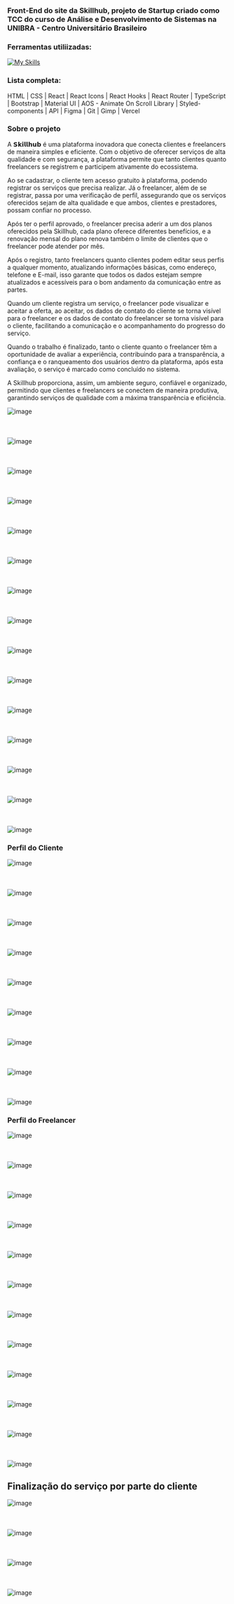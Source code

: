 ### Front-End do site da Skillhub, projeto de Startup criado como TCC do curso de Análise e Desenvolvimento de Sistemas na UNIBRA - Centro Universitário Brasileiro

### Ferramentas utiliizadas:
[![My Skills](https://skillicons.dev/icons?i=html,css,react,ts,bootstrap,materialui,styledcomponents,figma,git,vercel)](https://skillicons.dev)

### Lista completa:
HTML | CSS | React | React Icons | React Hooks | React Router  | TypeScript | Bootstrap | Material UI | AOS - Animate On Scroll Library | Styled-components | API | Figma | Git | Gimp | Vercel

### Sobre o projeto

A 𝗦𝗸𝗶𝗹𝗹𝗵𝘂𝗯 é uma plataforma inovadora que conecta clientes e freelancers de maneira simples e eficiente. Com o objetivo de oferecer serviços de alta qualidade e com segurança, a plataforma permite que tanto clientes quanto freelancers se registrem e participem ativamente do ecossistema.

Ao se cadastrar, o cliente tem acesso gratuito à plataforma, podendo registrar os serviços que precisa realizar. Já o freelancer, além de se registrar, passa por uma verificação de perfil, assegurando que os serviços oferecidos sejam de alta qualidade e que ambos, clientes e prestadores, possam confiar no processo.

Após ter o perfil aprovado, o freelancer precisa aderir a um dos planos oferecidos pela Skillhub, cada plano oferece diferentes benefícios, e a renovação mensal do plano renova também o limite de clientes que o freelancer pode atender por mês.

Após o registro, tanto freelancers quanto clientes podem editar seus perfis a qualquer momento, atualizando informações básicas, como endereço, telefone e E-mail, isso garante que todos os dados estejam sempre atualizados e acessíveis para o bom andamento da comunicação entre as partes.

Quando um cliente registra um serviço, o freelancer pode visualizar e aceitar a oferta, ao aceitar, os dados de contato do cliente se torna visível para o freelancer e os dados de contato do freelancer se torna visível para o cliente, facilitando a comunicação e o acompanhamento do progresso do serviço.

Quando o trabalho é finalizado, tanto o cliente quanto o freelancer têm a oportunidade de avaliar a experiência, contribuindo para a transparência, a confiança e o ranqueamento dos usuários dentro da plataforma, após esta avaliação, o serviço é marcado como concluído no sistema.

A Skillhub proporciona, assim, um ambiente seguro, confiável e organizado, permitindo que clientes e freelancers se conectem de maneira produtiva, garantindo serviços de qualidade com a máxima transparência e eficiência.

![image](https://github.com/user-attachments/assets/0883a1f5-3c30-4819-bdbd-6ebbb225add1)
<br/>
<br/>
<br/>
<br/>
![image](https://github.com/user-attachments/assets/9a8c2c1c-7a96-41a7-a638-c4e832da3095)
<br/>
<br/>
<br/>
<br/>
![image](https://github.com/user-attachments/assets/cfc6152f-08f5-48b6-9766-bbc53c826595)
<br/>
<br/>
<br/>
<br/>
![image](https://github.com/user-attachments/assets/68513637-621b-4d4c-8a6b-42d279adf3bc)
<br/>
<br/>
<br/>
<br/>
![image](https://github.com/user-attachments/assets/8d8ad3b9-9022-4ce9-9172-e23832cc8063)
<br/>
<br/>
<br/>
<br/>
![image](https://github.com/user-attachments/assets/c0f24ed8-cd30-415c-ada7-a21a94b9e974)
<br/>
<br/>
<br/>
<br/>
![image](https://github.com/user-attachments/assets/83283865-d3fe-41d8-bf62-a4c855a98a85)
<br/>
<br/>
<br/>
<br/>
![image](https://github.com/user-attachments/assets/cf43d530-f783-46ea-91e9-7aeb95c70767)
<br/>
<br/>
<br/>
<br/>
![image](https://github.com/user-attachments/assets/61b8d501-6e78-474b-ac1f-f4755d3dd114)
<br/>
<br/>
<br/>
<br/>
![image](https://github.com/user-attachments/assets/b5b96074-2b3d-4afb-8b90-9cba74ef34fa)
<br/>
<br/>
<br/>
<br/>
![image](https://github.com/user-attachments/assets/1b7bed8c-6a87-4440-aaa5-b82f88d92607)
<br/>
<br/>
<br/>
<br/>
![image](https://github.com/user-attachments/assets/8f1cfa56-9e1d-4f65-9dba-3ac81a3cb2b9)
<br/>
<br/>
<br/>
<br/>
![image](https://github.com/user-attachments/assets/b02b84ff-c861-41da-804e-6a78f18f14d4)
<br/>
<br/>
<br/>
<br/>
![image](https://github.com/user-attachments/assets/5e7b2382-19c0-4449-8b9f-9f3c1238142f)
<br/>
<br/>
<br/>
<br/>
![image](https://github.com/user-attachments/assets/d2fce804-9475-4ba3-9ddd-930b04792374)

### Perfil do Cliente

![image](https://github.com/user-attachments/assets/66b2d6fa-1759-4ce1-92c5-d921152dd8ea)
<br/>
<br/>
<br/>
<br/>
![image](https://github.com/user-attachments/assets/526fc13c-fe1d-4224-9eda-bf274ba63422)
<br/>
<br/>
<br/>
<br/>
![image](https://github.com/user-attachments/assets/965528be-b652-4d2c-a369-a8927c71189e)
<br/>
<br/>
<br/>
<br/>
![image](https://github.com/user-attachments/assets/d780fecf-b666-41a0-b7d7-c78debc4f55a)
<br/>
<br/>
<br/>
<br/>
![image](https://github.com/user-attachments/assets/409fcca5-6a84-42de-aee2-7cbf80d56682)
<br/>
<br/>
<br/>
<br/>
![image](https://github.com/user-attachments/assets/7e1b417d-b6e6-4cba-941e-dd0e7a04faa2)
<br/>
<br/>
<br/>
<br/>
![image](https://github.com/user-attachments/assets/ecc8b026-2a2e-4778-b96c-d6226b4b640a)
<br/>
<br/>
<br/>
<br/>
![image](https://github.com/user-attachments/assets/98c83095-6aa4-472a-93df-c585c7726221)
<br/>
<br/>
<br/>
<br/>
![image](https://github.com/user-attachments/assets/9ab075dd-78fe-4e38-ad40-3638be3e2f0b)

### Perfil do Freelancer

![image](https://github.com/user-attachments/assets/3aad4eda-d46a-4951-9b1a-0bf4949baaa4)
<br/>
<br/>
<br/>
<br/>
![image](https://github.com/user-attachments/assets/a06e75c6-1467-4ed8-aeec-4fd8aa405d76)
<br/>
<br/>
<br/>
<br/>
![image](https://github.com/user-attachments/assets/a1e901c7-2599-4565-a9ff-fb3c400eaeef)
<br/>
<br/>
<br/>
<br/>
![image](https://github.com/user-attachments/assets/6946b051-d4d7-4086-9abf-ebb3e28e080b)
<br/>
<br/>
<br/>
<br/>
![image](https://github.com/user-attachments/assets/3f6352f2-7276-487b-8c59-a6d6a6ab76ae)
<br/>
<br/>
<br/>
<br/>
![image](https://github.com/user-attachments/assets/db7e2bd7-2ac1-4fb1-bc6b-ae5b97b7fd56)
<br/>
<br/>
<br/>
<br/>
![image](https://github.com/user-attachments/assets/a0487fe9-f6fe-46af-b2be-9e5263e17248)
<br/>
<br/>
<br/>
<br/>
![image](https://github.com/user-attachments/assets/016998c8-a5de-42fb-9282-b53b8a4fa0b1)
<br/>
<br/>
<br/>
<br/>
![image](https://github.com/user-attachments/assets/bc479431-12bf-4713-bc23-d3ce881529c1)
<br/>
<br/>
<br/>
<br/>
![image](https://github.com/user-attachments/assets/a8ece9ce-ef96-49c3-8df5-57a1f371b51d)
<br/>
<br/>
<br/>
<br/>
![image](https://github.com/user-attachments/assets/54ff7b90-ca20-4bf5-adb4-de8d357c9168)
<br/>
<br/>
<br/>
<br/>
![image](https://github.com/user-attachments/assets/9bd2182b-0809-48b7-b715-37faad42d01e)

## Finalização do serviço por parte do cliente

![image](https://github.com/user-attachments/assets/b3ea5b25-506d-47f6-8f77-89c02d4e0c3a)
<br/>
<br/>
<br/>
<br/>
![image](https://github.com/user-attachments/assets/5ad514c3-5a3b-49b5-97c6-3e53af9665d8)
<br/>
<br/>
<br/>
<br/>
![image](https://github.com/user-attachments/assets/3475611a-1a66-436c-9853-1362fbb392e0)
<br/>
<br/>
<br/>
<br/>
![image](https://github.com/user-attachments/assets/0930f503-4ae7-44f2-a3b0-0b054f3ea5e7)
